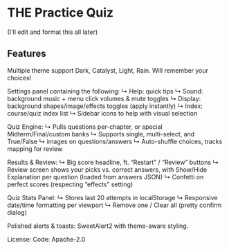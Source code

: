 # THE Practice Quiz
(I'll edit and format this all later)
<Link here>

## Features

Multiple theme support
Dark, Catalyst, Light, Rain. Will remember your choices!

Settings panel containing the following:
↳ Help: quick tips
↳ Sound: background music + menu click volumes & mute toggles
↳ Display: background shapes/image/effects toggles (apply instantly)
↳ Index: course/quiz index list
↳ Sidebar icons to help with visual selection

Quiz Engine:
↳ Pulls questions per-chapter, or special Midterm/Final/custom banks
↳ Supports single, multi-select, and True/False
↳ images on questions/answers
↳ Auto-shuffle choices, tracks mapping for review

Results & Review:
↳ Big score headline, ft. “Restart” / “Review” buttons
↳ Review screen shows your picks vs. correct answers, with Show/Hide Explanation per question (loaded from answers JSON)
↳ Confetti on perfect scores (respecting “effects” setting)

Quiz Stats Panel:
↳ Stores last 20 attempts in localStorage
↳ Responsive date/time formatting per viewport
↳ Remove one / Clear all (pretty confirm dialog)

Polished alerts & toasts:
SweetAlert2 with theme-aware styling.

License:
Code: Apache-2.0
